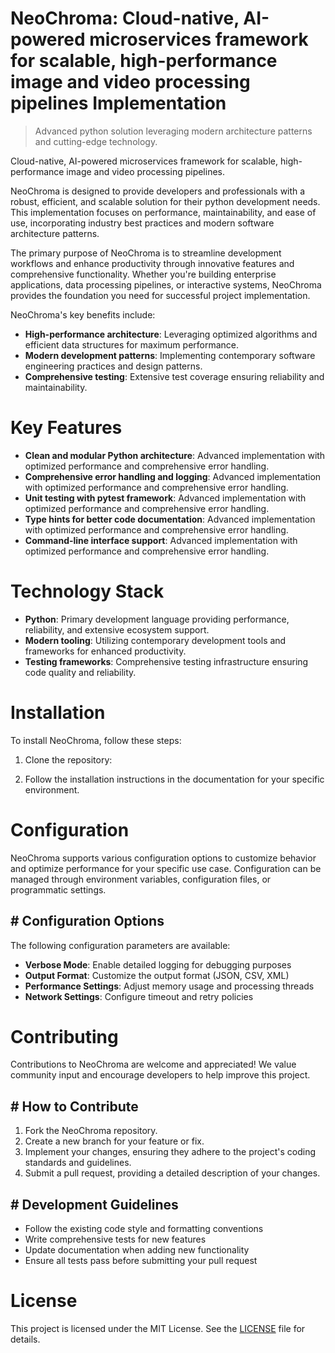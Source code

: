 <!-- fallback_NeoChroma_20250802210742_28442 -->

# NeoChroma: Cloud-native, AI-powered microservices framework for scalable, high-performance image and video processing pipelines Implementation
> Advanced python solution leveraging modern architecture patterns and cutting-edge technology.

Cloud-native, AI-powered microservices framework for scalable, high-performance image and video processing pipelines.

NeoChroma is designed to provide developers and professionals with a robust, efficient, and scalable solution for their python development needs. This implementation focuses on performance, maintainability, and ease of use, incorporating industry best practices and modern software architecture patterns.

The primary purpose of NeoChroma is to streamline development workflows and enhance productivity through innovative features and comprehensive functionality. Whether you're building enterprise applications, data processing pipelines, or interactive systems, NeoChroma provides the foundation you need for successful project implementation.

NeoChroma's key benefits include:

* **High-performance architecture**: Leveraging optimized algorithms and efficient data structures for maximum performance.
* **Modern development patterns**: Implementing contemporary software engineering practices and design patterns.
* **Comprehensive testing**: Extensive test coverage ensuring reliability and maintainability.

# Key Features

* **Clean and modular Python architecture**: Advanced implementation with optimized performance and comprehensive error handling.
* **Comprehensive error handling and logging**: Advanced implementation with optimized performance and comprehensive error handling.
* **Unit testing with pytest framework**: Advanced implementation with optimized performance and comprehensive error handling.
* **Type hints for better code documentation**: Advanced implementation with optimized performance and comprehensive error handling.
* **Command-line interface support**: Advanced implementation with optimized performance and comprehensive error handling.

# Technology Stack

* **Python**: Primary development language providing performance, reliability, and extensive ecosystem support.
* **Modern tooling**: Utilizing contemporary development tools and frameworks for enhanced productivity.
* **Testing frameworks**: Comprehensive testing infrastructure ensuring code quality and reliability.

# Installation

To install NeoChroma, follow these steps:

1. Clone the repository:


2. Follow the installation instructions in the documentation for your specific environment.

# Configuration

NeoChroma supports various configuration options to customize behavior and optimize performance for your specific use case. Configuration can be managed through environment variables, configuration files, or programmatic settings.

## # Configuration Options

The following configuration parameters are available:

* **Verbose Mode**: Enable detailed logging for debugging purposes
* **Output Format**: Customize the output format (JSON, CSV, XML)
* **Performance Settings**: Adjust memory usage and processing threads
* **Network Settings**: Configure timeout and retry policies

# Contributing

Contributions to NeoChroma are welcome and appreciated! We value community input and encourage developers to help improve this project.

## # How to Contribute

1. Fork the NeoChroma repository.
2. Create a new branch for your feature or fix.
3. Implement your changes, ensuring they adhere to the project's coding standards and guidelines.
4. Submit a pull request, providing a detailed description of your changes.

## # Development Guidelines

* Follow the existing code style and formatting conventions
* Write comprehensive tests for new features
* Update documentation when adding new functionality
* Ensure all tests pass before submitting your pull request

# License

This project is licensed under the MIT License. See the [LICENSE](https://github.com/ludo53/NeoChroma/blob/main/LICENSE) file for details.
